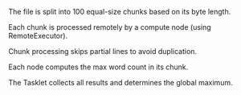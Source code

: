 
The file is split into 100 equal-size chunks based on its byte length.

Each chunk is processed remotely by a compute node (using RemoteExecutor).

Chunk processing skips partial lines to avoid duplication.

Each node computes the max word count in its chunk.

The Tasklet collects all results and determines the global maximum.
